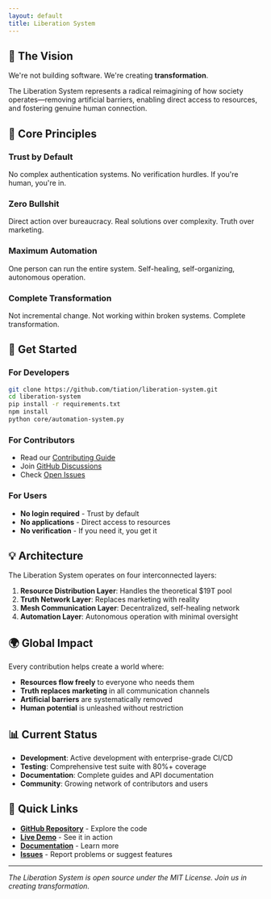 ```yaml
---
layout: default
title: Liberation System
---
```


## 🌟 The Vision

We're not building software. We're creating **transformation**.

The Liberation System represents a radical reimagining of how society operates—removing artificial barriers, enabling direct access to resources, and fostering genuine human connection.

## 🎯 Core Principles

### Trust by Default
No complex authentication systems. No verification hurdles. If you're human, you're in.

### Zero Bullshit
Direct action over bureaucracy. Real solutions over complexity. Truth over marketing.

### Maximum Automation
One person can run the entire system. Self-healing, self-organizing, autonomous operation.

### Complete Transformation
Not incremental change. Not working within broken systems. Complete transformation.

## 🚀 Get Started

### For Developers
```bash
git clone https://github.com/tiation/liberation-system.git
cd liberation-system
pip install -r requirements.txt
npm install
python core/automation-system.py
```

### For Contributors
- Read our [Contributing Guide](https://github.com/tiation/liberation-system/blob/main/CONTRIBUTING.md)
- Join [GitHub Discussions](https://github.com/tiation/liberation-system/discussions)
- Check [Open Issues](https://github.com/tiation/liberation-system/issues)

### For Users
- **No login required** - Trust by default
- **No applications** - Direct access to resources
- **No verification** - If you need it, you get it

## 💡 Architecture

The Liberation System operates on four interconnected layers:

1. **Resource Distribution Layer**: Handles the theoretical $19T pool
2. **Truth Network Layer**: Replaces marketing with reality
3. **Mesh Communication Layer**: Decentralized, self-healing network
4. **Automation Layer**: Autonomous operation with minimal oversight

## 🌍 Global Impact

Every contribution helps create a world where:
- **Resources flow freely** to everyone who needs them
- **Truth replaces marketing** in all communication channels
- **Artificial barriers** are systematically removed
- **Human potential** is unleashed without restriction

## 📊 Current Status

- **Development**: Active development with enterprise-grade CI/CD
- **Testing**: Comprehensive test suite with 80%+ coverage
- **Documentation**: Complete guides and API documentation
- **Community**: Growing network of contributors and users

## 🔗 Quick Links

- **[GitHub Repository](https://github.com/tiation/liberation-system)** - Explore the code
- **[Live Demo](https://tiation.github.io/liberation-system)** - See it in action
- **[Documentation](https://github.com/tiation/liberation-system/wiki)** - Learn more
- **[Issues](https://github.com/tiation/liberation-system/issues)** - Report problems or suggest features

---

*The Liberation System is open source under the MIT License. Join us in creating transformation.*

